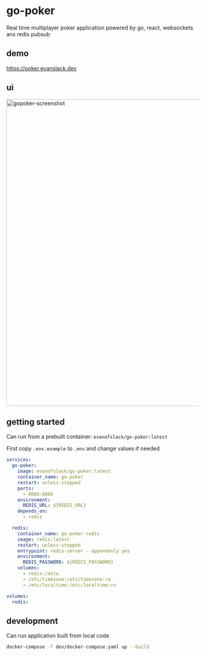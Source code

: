 # go-poker

Real time multiplayer poker application powered by go, react, websockets ans redis pubsub

## demo

https://poker.evanslack.dev

## ui

<img width="800" alt="gopoker-screenshot" src="https://github.com/evanofslack/go-poker/assets/51209817/08c93fd3-0814-40e8-ab10-74d613ad996a">

## getting started

Can run from a prebuilt container: `evanofslack/go-poker:latest`

First copy `.env.example` to `.env` and change values if needed

```yaml
services:
  go-poker:
    image: evanofslack/go-poker:latest
    container_name: go-poker
    restart: unless-stopped
    ports:
      - 8080:8080
    environment:
      REDIS_URL: ${REDIS_URL}
    depends_on:
      - redis

  redis:
    container_name: go-poker-redis
    image: redis:latest
    restart: unless-stopped
    entrypoint: redis-server --appendonly yes
    environment:
      REDIS_PASSWORD: ${REDIS_PASSWORD}
    volumes:
      - redis:/data
      - /etc/timezone:/etc/timezone:ro
      - /etc/localtime:/etc/localtime:ro

volumes:
  redis:
```

## development

Can run application built from local code

```bash
docker-compose -f dev/docker-compose.yaml up --build
```
